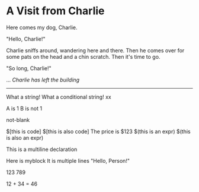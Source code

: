 # A Visit from Charlie

Here comes my dog, Charlie.

"Hello, Charlie!"

Charlie sniffs around, wandering here and there.
Then he comes over for some pats on the head
and a chin scratch. Then it's time to go.

"So long, Charlie!"

...
*Charlie has left the building*

---

What a string!
What a conditional string!
xx

A is 1
B is not 1

not-blank

$[this is code]
$[this is also code]
The price is $123
$(this is an expr)
$(this is also an expr)

This is a multiline declaration

Here is myblock
It is multiple lines
"Hello, Person!"

123 789

12 + 34 = 46
